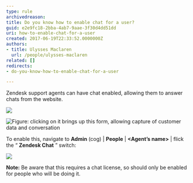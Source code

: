 ```yaml
---
type: rule
archivedreason: 
title: Do you know how to enable chat for a user?
guid: e2e9fc18-2bba-4ab7-9aae-3f30d4dd51dd
uri: how-to-enable-chat-for-a-user
created: 2017-06-19T22:33:52.0000000Z
authors:
- title: Ulysses Maclaren
  url: /people/ulysses-maclaren
related: []
redirects:
- do-you-know-how-to-enable-chat-for-a-user

---
```


Zendesk support agents can have chat enabled, allowing them to answer chats from the website.

<!--endintro-->

![](zendesk-enable-chat-1-min.jpg)  

![Figure: clicking on it brings up this form, allowing capture of customer data and conversation](zendesk-enable-chat-2-min.jpg)  

To enable this, navigate to      **Admin** (cog) |      **People** |      **&lt;Agent’s name&gt;** | flick the “ **Zendesk Chat** ” switch:

![](zendesk-enable-chat-3-min.jpg)  

**Note:** Be aware that this requires a chat license, so should only be enabled for people who will be doing it.
